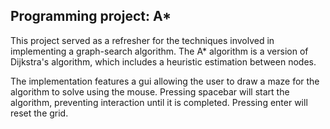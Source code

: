 ## Programming project: A* 

This project served as a refresher for the techniques involved in implementing a graph-search algorithm.
The A* algorithm is a version of Dijkstra's algorithm, which includes a heuristic estimation between nodes.

The implementation features a gui allowing the user to draw a maze for the algorithm to solve using the mouse.
Pressing spacebar will start the algorithm, preventing interaction until it is completed.
Pressing enter will reset the grid.
